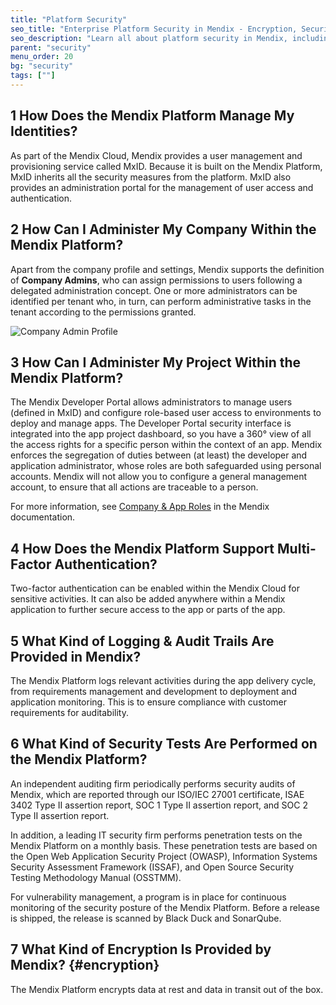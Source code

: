 ```yaml
---
title: "Platform Security"
seo_title: "Enterprise Platform Security in Mendix - Encryption, Security Tests, Administration"
seo_description: "Learn all about platform security in Mendix, including managing identities, multi-factor authentication, security tests, log trails & more."
parent: "security"
menu_order: 20
bg: "security"
tags: [""]
---
```


## 1 How Does the Mendix Platform Manage My Identities?

As part of the Mendix Cloud, Mendix provides a user management and provisioning service called MxID. Because it is built on the Mendix Platform, MxID inherits all the security measures from the platform. MxID also provides an administration portal for the management of user access and authentication.

## 2 How Can I Administer My Company Within the Mendix Platform?

Apart from the company profile and settings, Mendix supports the definition of **Company Admins**, who can assign permissions to users following a delegated administration concept. One or more administrators can be identified per tenant who, in turn, can perform administrative tasks in the tenant according to the permissions granted.

![Company Admin Profile](attachments/company-admin.png)

## 3 How Can I Administer My Project Within the Mendix Platform?

The Mendix Developer Portal allows administrators to manage users (defined in MxID) and configure role-based user access to environments to deploy and manage apps. The Developer Portal security interface is integrated into the app project dashboard, so you have a 360° view of all the access rights for a specific person within the context of an app. Mendix enforces the segregation of duties between (at least) the developer and application administrator, whose roles are both safeguarded using personal accounts. Mendix will not allow you to configure a general management account, to ensure that all actions are traceable to a person.

For more information, see [Company & App Roles](https://docs.mendix.com/developerportal/company-app-roles/) in the Mendix documentation.

## 4 How Does the Mendix Platform Support Multi-Factor Authentication?

Two-factor authentication can be enabled within the Mendix Cloud for sensitive activities. It can also be added anywhere within a Mendix application to further secure access to the app or parts of the app.

## 5 What Kind of Logging & Audit Trails Are Provided in Mendix?

The Mendix Platform logs relevant activities during the app delivery cycle, from requirements management and development to deployment and application monitoring. This is to ensure compliance with customer requirements for auditability.

## 6 What Kind of Security Tests Are Performed on the Mendix Platform?

An independent auditing firm periodically performs security audits of Mendix, which are reported through our ISO/IEC 27001 certificate, ISAE 3402 Type II assertion report, SOC 1 Type II assertion report, and SOC 2 Type II assertion report.

In addition, a leading IT security firm performs penetration tests on the Mendix Platform on a monthly basis. These penetration tests are based on the Open Web Application Security Project (OWASP), Information Systems Security Assessment Framework (ISSAF), and Open Source Security Testing Methodology Manual (OSSTMM).

For vulnerability management, a program is in place for continuous monitoring of the security posture of the Mendix Platform. Before a release is shipped, the release is scanned by Black Duck and SonarQube.

## 7 What Kind of Encryption Is Provided by Mendix? {#encryption}

The Mendix Platform encrypts data at rest and data in transit out of the box.
